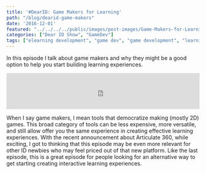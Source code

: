 ```yaml
---
title: '#DearID: Game Makers for Learning'
path: "/blog/dearid-game-makers"
date: '2016-12-01'
featured: "../../../../public/images/post-images/Game-Makers-for-Learning.png"
categories: ["Dear ID Show", "GameDev"]
tags: ["elearning development", "game dev", "game development", "learning experience design"]
---
```


In this episode I talk about game makers and why they might be a good option to help you start building learning experiences.

<iframe src="https://simplecast.com/e/52594?style=medium-light" width="100%" height="94px" frameborder="0" scrolling="no" seamless=""></iframe>

When I say game makers, I mean tools that democratize making (mostly 2D) games. This broad category of tools can be less expensive, more versatile, and still allow offer you the same experience in creating effective learning experiences. With the recent announcement about Articulate 360, while exciting, I got to thinking that this episode may be even more relevant for other ID newbies who may feel priced out of that new platform. Like the last episode, this is a great episode for people looking for an alternative way to get starting creating interactive learning experiences.
